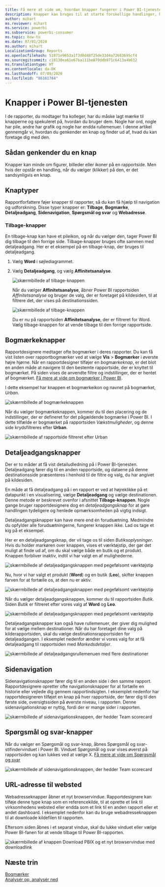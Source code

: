 ```yaml
---
title: Få mere at vide om, hvordan knapper fungerer i Power BI-tjenesten
description: Knapper kan bruges til at starte forskellige handlinger, herunder navigation i rapporten, detaljeadgang og detaljeadgang på tværs af rapporter
author: mihart
ms.reviewer: mihart
ms.service: powerbi
ms.subservice: powerbi-consumer
ms.topic: how-to
ms.date: 07/01/2020
ms.author: mihart
LocalizationGroup: Reports
ms.openlocfilehash: 51871e9653a1f3d0d48f25de33d4a72603695cf4
ms.sourcegitcommit: c18130ea61e67ba111be870ddb971c6413a4b632
ms.translationtype: HT
ms.contentlocale: da-DK
ms.lasthandoff: 07/09/2020
ms.locfileid: "86161784"
---
```

# <a name="buttons-in-the-power-bi-service"></a>Knapper i Power BI-tjenesten
I de rapporter, du modtager fra kolleger, har du måske lagt mærke til knapperne og spekuleret på, hvordan du bruger dem. Nogle har ord, nogle har pile, andre har grafik og nogle har endda rullemenuer. I denne artikel gennemgår vi, hvordan du genkender en knap og finder ud af, hvad du kan foretage dig med den.

## <a name="how-to-recognize-a-button"></a>Sådan genkender du en knap
Knapper kan minde om figurer, billeder eller ikoner på en rapportside. Men hvis der opstår en handling, når du vælger (klikker) på den, er det sandsynligvis en knap.

## <a name="types-of-buttons"></a>Knaptyper
Rapportforfattere føjer knapper til rapporter, så du kan få hjælp til navigation og udforskning. Disse typer knapper er: **Tilbage**, **Bogmærke**, **Detaljeadgang**, **Sidenavigation**, **Spørgsmål og svar** og **Webadresse**. 

### <a name="back-buttons"></a>Tilbage-knapper 
En tilbage-knap kan have et pileikon, og når du vælger den, tager Power BI dig tilbage til den forrige side.  Tilbage-knapper bruges ofte sammen med detaljeadgang. Her er et eksempel på en tilbage-knap, der bruges til detaljeadgang.

1. Vælg **Word** i søjlediagrammet.
1. Vælg **Detaljeadgang**, og vælg **Affinitetsanalyse**.

    ![skærmbillede af tilbage-knappen](media/end-user-buttons/power-bi-drillthrough.png)

    Når du vælger **Affinitetsanalyse**, åbner Power BI rapportsiden *Affinitetsanalyse* og bruger de valg, der er foretaget på kildesiden, til at filtrere det, der vises på destinationssiden.

    ![skærmbillede af tilbage-knappen](media/end-user-buttons/power-bi-go-back.png)

    Du er nu på rapportsiden **Affinitetsanalyse**, der er filtreret for Word. Vælg tilbage-knappen for at vende tilbage til den forrige rapportside. 

## <a name="bookmark-buttons"></a>Bogmærkeknapper
Rapportdesignere medtager ofte bogmærker i deres rapporter. Du kan få vist listen over rapportbogmærker ved at vælge **Vis** > **Bogmærker** i øverste højre hjørne. Når en rapportdesigner tilføjer en *bogmærkeknap*, er det blot en anden måde at navigere til den bestemte rapportside, der er knyttet til bogmærket. På siden vises de anvendte filtre og indstillinger, der er hentet af bogmærket. [Få mere at vide om bogmærker i Power BI](end-user-bookmarks.md). 

I dette eksempel har knappen et bogmærkeikon og navnet på bogmærket, *Urban*. 

![skærmbillede af bogmærkeknappen](media/end-user-buttons/power-bi-bookmark.png)

Når du vælger bogmærkeknappen, kommer du til den placering og de indstillinger, der er defineret for det pågældende bogmærke i Power BI.  I dette tilfælde er bogmærket på rapportsiden *Vækstmuligheder*, og denne side krydsfiltreres efter **Urban**.

![skærmbillede af rapportside filtreret efter Urban](media/end-user-buttons/power-bi-urban.png)


## <a name="drillthrough-buttons"></a>Detaljeadgangsknapper
Der er to måder at få vist detailudledning på i Power BI-tjenesten. Detaljeadgang fører dig til en anden rapportside, og dataene på denne destinationsside præsenteres i henhold til de filtre og valg, du har angivet på kildesiden.

En måde at få detaljeadgang på i en rapport er ved at højreklikke på et datapunkt i en visualisering, vælge **Detaljeadgang** og vælge destinationen. Denne metode er beskrevet ovenfor i afsnittet **Tilbage-knappen**. Nogle gange bruger rapportdesignere dog en *detaljeadgangsknap* for at gøre handlingen tydeligere og henlede opmærksomheden på vigtig indsigt.  

Detaljeadgangsknapper kan have mere end én forudsætning. Medmindre du opfylder alle forudsætningerne, fungerer knappen ikke. Lad os tage et kig på et eksempel.

Her er en detaljeadgangsknap, der vil tage os til siden *Butiksoplysninger*. Hvis du holder markøren over knappen, vises et værktøjstip, der gør det muligt at finde ud af, om du skal vælge både en butik og et produkt. Knappen forbliver inaktiv, indtil vi har valgt en af mulighederne.

![skærmbillede af detaljeadgangsknappen med pegefølsomt værktøjstip](media/end-user-buttons/power-bi-drill-two-selections.png)

Nu, hvor vi har valgt et produkt (**Word**) og en butik (**Leo**), skifter knappen farven for at fortælle os, at den nu er aktiv.

![skærmbillede af detaljeadgangsknappen med pegefølsomt værktøjstip](media/end-user-buttons/power-bi-select-both.png)

Når du vælger detaljeadgangsknappen, kommer du til rapportsiden *Butik*. Siden *Butik* er filtreret efter vores valg af **Word** og **Leo**.

![skærmbillede af detaljeadgangsknappen med pegefølsomt værktøjstip](media/end-user-buttons/power-bi-store.png)

Detaljeadgangsknapper kan også have rullemenuer, der giver dig mulighed for at vælge mellem destinationer. Når du har foretaget dine valg på kilderapportsiden, skal du vælge destinationsrapportsiden for detaljeadgangen. I eksemplet nedenfor ændrer vi vores valg for at få detaljeadgang til rapportsiden med *Markedsdetaljer*. 

![skærmbillede af detaljeadgangsrullemenuen med flere destinationer](media/end-user-buttons/power-bi-destination.png)

## <a name="page-navigation"></a>Sidenavigation

Sidenavigationsknapper fører dig til en anden side i den samme rapport. Rapportdesignere opretter ofte navigationsknapper for at fortælle en historie eller vejlede dig gennem rapportindsigten. I eksemplet nedenfor har rapportdesigneren tilføjet en knap på hver rapportside, der fører dig til den første side, oversigtssiden på øverste niveau, i rapporten. Denne sidenavigationsknap er nyttig, fordi der er mange sider i rapporten.

![skærmbillede af sidenavigationsknappen, der hedder Team scorecard](media/end-user-buttons/power-bi-nav-button.png)


## <a name="qa-buttons"></a>Spørgsmål og svar-knapper 
Når du vælger en Spørgsmål og svar-knap, åbnes Spørgsmål og svar-stifindervinduet i Power BI. Vinduet Spørgsmål og svar vises øverst på rapportsiden og kan lukkes ved at vælge X. [Få mere at vide om Spørgsmål og svar](end-user-q-and-a.md)

![skærmbillede af sidenavigationsknappen, der hedder Team scorecard](media/end-user-buttons/power-bi-qna.png)

## <a name="web-url"></a>URL-adresse til websted
Webadresseknapper åbner et nyt browservindue. Rapportdesignere kan tilføje denne type knap som en referencekilde, til at oprette et link til virksomhedens websted eller endda som et link til en anden rapport eller et andet dashboard. I eksemplet nedenfor kan du bruge webadresseknappen til at downloade kildefilen til rapporten. 

Eftersom siden åbnes i et separat vindue, skal du lukke vinduet eller vælge Power BI-fanen for at vende tilbage til Power BI-rapporten.

![skærmbillede af knappen Download PBIX og et nyt browservindue med downloadlink](media/end-user-buttons/power-bi-url.png)

## <a name="next-steps"></a>Næste trin
[Bogmærker](end-user-bookmarks.md)    
[Analysér op, analysér ned](end-user-drill.md)
